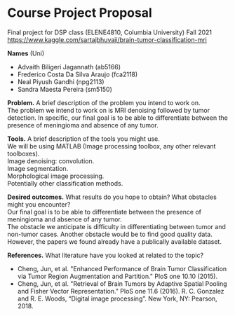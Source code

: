 # Course Project Proposal
Final project for DSP class (ELENE4810, Columbia University) Fall 2021<br>
https://www.kaggle.com/sartajbhuvaji/brain-tumor-classification-mri

**Names** (Uni)<br>
* Advaith Biligeri Jagannath (ab5166)
* Frederico Costa Da Silva Araujo (fca2118)
* Neal Piyush Gandhi (npg2113)
* Sandra Maesta Pereira (sm5150)<br>

**Problem.** A brief description of the problem you intend to work on.<br>
	The problem we intend to work on is MRI denoising followed by tumor detection. In specific, our final goal is to be able to differentiate between the presence of meningioma and absence of any tumor.<br>

**Tools.** A brief description of the tools you might use. <br>
	We will be using MATLAB (Image processing toolbox, any other relevant toolboxes).<br>
Image denoising: convolution.<br>
	Image segmentation.<br>
	Morphological image processing.<br>
	Potentially other classification methods.<br>

**Desired outcomes.** What results do you hope to obtain? What obstacles might you encounter?<br>
	Our final goal is to be able to differentiate between the presence of meningioma and absence of any tumor.<br>
	The obstacle we anticipate is difficulty in differentiating between tumor and non-tumor cases. Another obstacle would be to find good quality data. However, the papers we found already have a publically available dataset.<br>

**References.** What literature have you looked at related to the topic? <br>
* Cheng, Jun, et al. "Enhanced Performance of Brain Tumor Classification via Tumor Region Augmentation and Partition." PloS one 10.10 (2015).
* Cheng, Jun, et al. "Retrieval of Brain Tumors by Adaptive Spatial Pooling and Fisher Vector Representation." PloS one 11.6 (2016). 
R. C. Gonzalez and R. E. Woods, “Digital image processing”. New York, NY: Pearson, 2018.

